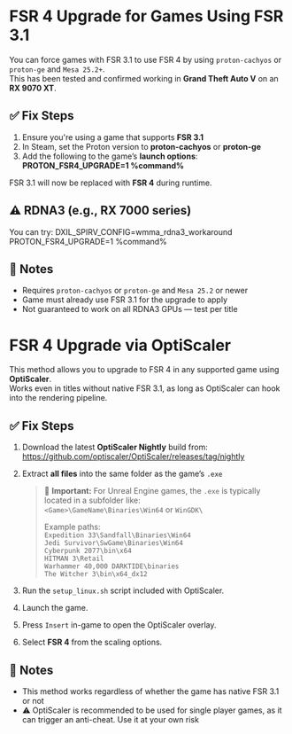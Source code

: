 # FSR 4 Upgrade for Games Using FSR 3.1

You can force games with FSR 3.1 to use FSR 4 by using `proton-cachyos` or `proton-ge` and `Mesa 25.2+`.  
This has been tested and confirmed working in **Grand Theft Auto V** on an **RX 9070 XT**.

## ✅ Fix Steps

1. Ensure you're using a game that supports **FSR 3.1**
2. In Steam, set the Proton version to **proton-cachyos** or **proton-ge**
3. Add the following to the game’s **launch options**:
**PROTON_FSR4_UPGRADE=1 %command%**

FSR 3.1 will now be replaced with **FSR 4** during runtime.

## ⚠️ **RDNA3 (e.g., RX 7000 series)**

You can try:
DXIL_SPIRV_CONFIG=wmma_rdna3_workaround PROTON_FSR4_UPGRADE=1 %command%

## 📌 Notes

- Requires `proton-cachyos` or `proton-ge` and `Mesa 25.2` or newer
- Game must already use FSR 3.1 for the upgrade to apply
- Not guaranteed to work on all RDNA3 GPUs — test per title


# FSR 4 Upgrade via OptiScaler

This method allows you to upgrade to FSR 4 in any supported game using **OptiScaler**.  
Works even in titles without native FSR 3.1, as long as OptiScaler can hook into the rendering pipeline.

## ✅ Fix Steps

1. Download the latest **OptiScaler Nightly** build from:  
   https://github.com/optiscaler/OptiScaler/releases/tag/nightly

2. Extract **all files** into the same folder as the game’s `.exe`

   > 🔴 **Important:** For Unreal Engine games, the `.exe` is typically located in a subfolder like:  
   > `<Game>\GameName\Binaries\Win64` or `WinGDK\`  
   >  
   > Example paths:  
   > `Expedition 33\Sandfall\Binaries\Win64`  
   > `Jedi Survivor\SwGame\Binaries\Win64`  
   > `Cyberpunk 2077\bin\x64`  
   > `HITMAN 3\Retail`  
   > `Warhammer 40,000 DARKTIDE\binaries`  
   > `The Witcher 3\bin\x64_dx12`

3. Run the `setup_linux.sh` script included with OptiScaler.

4. Launch the game.

5. Press `Insert` in-game to open the OptiScaler overlay.

6. Select **FSR 4** from the scaling options.

## 📌 Notes

- This method works regardless of whether the game has native FSR 3.1 or not
- ⚠️ OptiScaler is recommended to be used for single player games, as it can trigger an anti-cheat. Use it at your own risk
